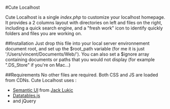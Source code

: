 #Cute Localhost

Cute Localhost is a single *index.php* to customize your localhost homepage.
It provides a 2 columns layout with directories on left and files on the right, including a quick search engine, and a "fresh work" icon to identify quickly folders and files you are working on.

##Installation
Just drop this file into your local server environnement document root, and set up the $root_path variable (for me it is just '/Users/vincent/Documents/Web/').
You can also set a $ignore array containing documents or paths that you would not display (for example ".DS_Store" if you're on Mac...) 

##Requirements
No other files are required. Both CSS and JS are loaded from CDNs.
Cute Localhost uses :
- [Semantic UI](https://github.com/Semantic-Org/Semantic-UI) from [Jack Lukic](https://github.com/jlukic)
- [Datatables.js](http://www.datatables.net/)
- and jQuery